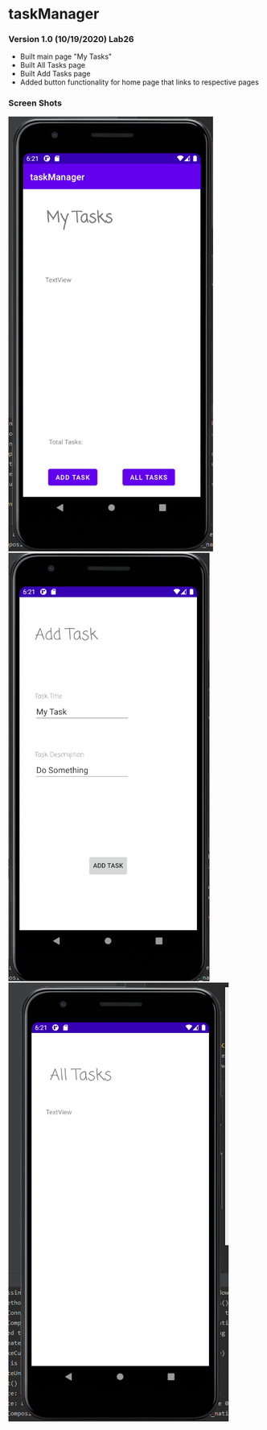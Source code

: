# taskManager

### Version 1.0 (10/19/2020) Lab26

- Built main page "My Tasks"
- Built All Tasks page
- Built Add Tasks page
- Added button functionality for home page that links to respective pages

### Screen Shots

![mytasks](./screenshots/mytaskScreen.png)
![addtasks](./screenshots/addTaskscreen.png)
![alltasks](./screenshots/alltasksScreen.png)
